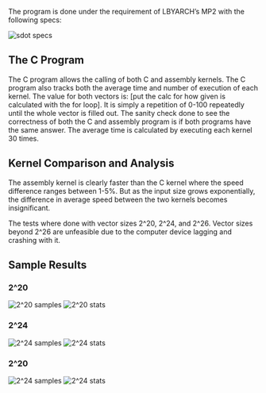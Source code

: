 The program is done under the requirement of LBYARCH’s MP2 with the following specs:

![sdot specs](http://url/to/img.png)

## The C Program

The C program allows the calling of both C and assembly kernels. The C program also tracks both the average time and number of execution of each kernel. The value for both vectors is: [put the calc for how given is calculated with the for loop]. It is simply a repetition of 0-100 repeatedly until the whole vector is filled out. The sanity check done to see the correctness of both the C and assembly program is if both programs have the same answer. The average time is calculated by executing each kernel 30 times.

## Kernel Comparison and Analysis

The assembly kernel is clearly faster than the C kernel where the speed difference ranges between 1-5%. But as the input size grows exponentially, the difference in average speed between the two kernels becomes insignificant. 

The tests where done with vector sizes 2^20, 2^24, and 2^26. Vector sizes beyond 2^26 are unfeasible due to the computer device lagging and crashing with it.

## Sample Results

### 2^20
![2^20 samples](http://url/to/img.png)
![2^20 stats](http://url/to/img.png)

### 2^24
![2^24 samples](http://url/to/img.png)
![2^24 stats](http://url/to/img.png)

### 2^20
![2^24 samples](http://url/to/img.png)
![2^24 stats](http://url/to/img.png)

